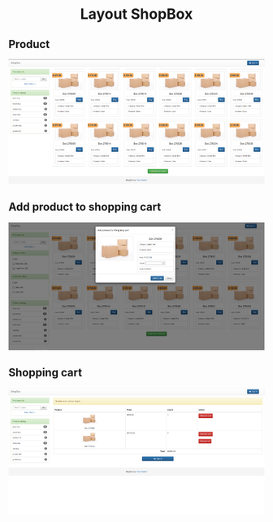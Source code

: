 <h1 align=center> Layout ShopBox</h1>
<h2>Product</h2>
<p align="center">
  <img src="https://github.com/Dav1denko/Layout_ShopBox/blob/main/screen/ScreenProduct.PNG" />
</p>
<h2>Add product to shopping cart</h2>
<p align="center">
  <img src="https://github.com/Dav1denko/Layout_ShopBox/blob/main/screen/screenAddProduct.PNG" />
</p>
<h2>Shopping cart</h2>
<p align="center">
  <img src="https://github.com/Dav1denko/Layout_ShopBox/blob/main/screen/screenShoppingCart.PNG" />
</p>
